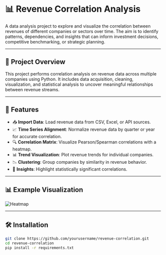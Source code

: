 # 📊 Revenue Correlation Analysis

A data analysis project to explore and visualize the correlation between revenues of different companies or sectors over time. The aim is to identify patterns, dependencies, and insights that can inform investment decisions, competitive benchmarking, or strategic planning.

---

## 🚀 Project Overview

This project performs correlation analysis on revenue data across multiple companies using Python. It includes data acquisition, cleaning, visualization, and statistical analysis to uncover meaningful relationships between revenue streams.

---

## 🔧 Features

- 📥 **Import Data**: Load revenue data from CSV, Excel, or API sources.
- 📈 **Time Series Alignment**: Normalize revenue data by quarter or year for accurate correlation.
- 🔍 **Correlation Matrix**: Visualize Pearson/Spearman correlations with a heatmap.
- 📊 **Trend Visualization**: Plot revenue trends for individual companies.
- 📉 **Clustering**: Group companies by similarity in revenue behavior.
- 🧠 **Insights**: Highlight statistically significant correlations.

---

## 📊 Example Visualization

![Heatmap](outputs/correlation_heatmap.png)

---

## 🛠️ Installation

```bash
git clone https://github.com/yourusername/revenue-correlation.git
cd revenue-correlation
pip install -r requirements.txt

